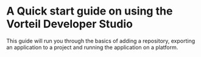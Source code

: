 # A Quick start guide on using the Vorteil Developer Studio

This guide will run you through the basics of adding a repository, exporting an application to a project and running the application on a platform. 